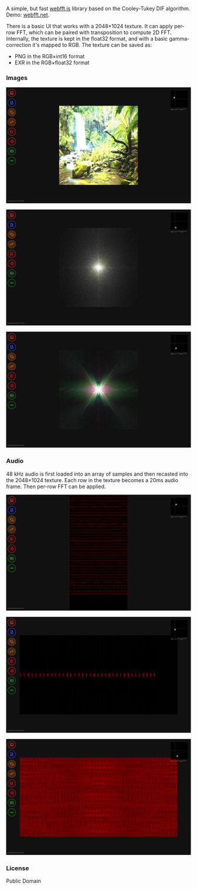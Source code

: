 A simple, but fast [webfft.js](lib/webfft.js) library based on the Cooley-Tukey DIF algorithm. Demo: [webfft.net](https://webfft.net).

There is a basic UI that works with a 2048×1024 texture. It can apply per-row FFT, which can be paired with transposition to compute 2D FFT. Internally, the texture is kept in the float32 format, and with a basic gamma-correction it's mapped to RGB. The texture can be saved as:

  - PNG in the RGB×int16 format
  - EXR in the RGB×float32 format

### Images

![](img/scr/10.jpg)

![](img/scr/11.jpg)

![](img/scr/15.jpg)

### Audio

48 kHz audio is first loaded into an array of samples and then recasted into the 2048×1024 texture. Each row in the texture becomes a 20ms audio frame. Then per-row FFT can be applied.

![](img/scr/12.jpg)

![](img/scr/13.jpg)

![](img/scr/14.jpg)

### License

Public Domain
